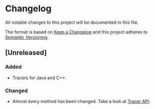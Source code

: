 # Changelog
All notable changes to this project will be documented in this file.

The format is based on [Keep a Changelog](http://keepachangelog.com/en/1.0.0/)
and this project adheres to [Semantic Versioning](http://semver.org/spec/v2.0.0.html).

## [Unreleased]
### Added
- Tracers for Java and C++.

### Changed
- Almost every method has been changed. Take a look at [Tracer API](https://github.com/algorithm-visualizer/tracers/wiki).